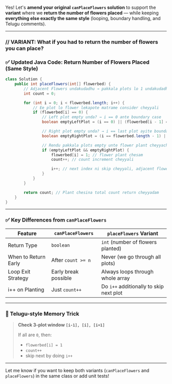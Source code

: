 Yes! Let's **amend your original `canPlaceFlowers` solution** to support the **variant** where we **return the number of flowers placed** — while keeping **everything else exactly the same style** (looping, boundary handling, and Telugu comments).

---

### // VARIANT: What if you had to return the number of flowers you can place?

### ✅ Updated Java Code: Return Number of Flowers Placed (Same Style)

```java
class Solution {
    public int placeFlowers(int[] flowerbed) {
        // Adjacent Flowers undakudadhu → pakkala plots lo 1 undakudadhu
        int count = 0;

        for (int i = 0; i < flowerbed.length; i++) {
            // Ee plot lo flower lekapote matrame consider cheyyali
            if (flowerbed[i] == 0) {
                // Left plot empty unda? → i == 0 ante boundary case
                boolean emptyLeftPlot = (i == 0) || (flowerbed[i - 1] == 0);

                // Right plot empty unda? → i == last plot ayite boundary case
                boolean emptyRightPlot = (i == flowerbed.length - 1) || (flowerbed[i + 1] == 0);

                // Rendu pakkala plots empty unte flower plant cheyyachu
                if (emptyLeftPlot && emptyRightPlot) {
                    flowerbed[i] = 1; // flower plant chesam
                    count++; // count increment cheyyali

                    i++; // next index ni skip cheyyali, adjacent flower undakudadhu
                }
            }
        }

        return count; // Plant chesina total count return cheyyadam
    }
}
```

---

### ✅ Key Differences from `canPlaceFlowers`

| Feature              | `canPlaceFlowers`    | `placeFlowers` Variant                  |
| -------------------- | -------------------- | --------------------------------------- |
| Return Type          | `boolean`            | `int` (number of flowers planted)       |
| When to Return Early | After `count >= n`   | Never (we go through all plots)         |
| Loop Exit Strategy   | Early break possible | Always loops through whole array        |
| i++ on Planting      | Just `count++`       | Do `i++` additionally to skip next plot |

---

### 🧠 Telugu-style Memory Trick

> **Check 3-plot window `[i-1], [i], [i+1]`**
>
> If all are `0`, then:
>
> * `flowerbed[i] = 1`
> * `count++`
> * skip next by doing `i++`

---

Let me know if you want to keep both variants (`canPlaceFlowers` and `placeFlowers`) in the same class or add unit tests!

